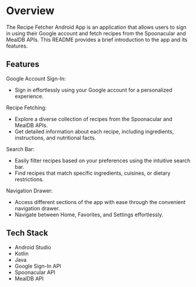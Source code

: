 # Overview

The Recipe Fetcher Android App is an application that allows users to sign in using their Google account and fetch recipes from the Spoonacular and MealDB APIs. This README provides a brief introduction to the app and its features.

## Features
Google Account Sign-In:
- Sign in effortlessly using your Google account for a personalized experience.

Recipe Fetching:
- Explore a diverse collection of recipes from the Spoonacular and MealDB APIs.
- Get detailed information about each recipe, including ingredients, instructions, and nutritional facts.

Search Bar:
- Easily filter recipes based on your preferences using the intuitive search bar.
- Find recipes that match specific ingredients, cuisines, or dietary restrictions.

Navigation Drawer:
- Access different sections of the app with ease through the convenient navigation drawer.
- Navigate between Home, Favorites, and Settings effortlessly.

## Tech Stack
- Android Studio
- Kotlin
- Java
- Google Sign-In API
- Spoonacular API
- MealDB API
